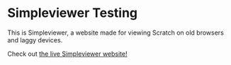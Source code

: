 # Simpleviewer Testing

This is Simpleviewer, a website made for viewing Scratch on old browsers and laggy devices.

Check out [the live Simpleviewer website!](//sview.us.to)
